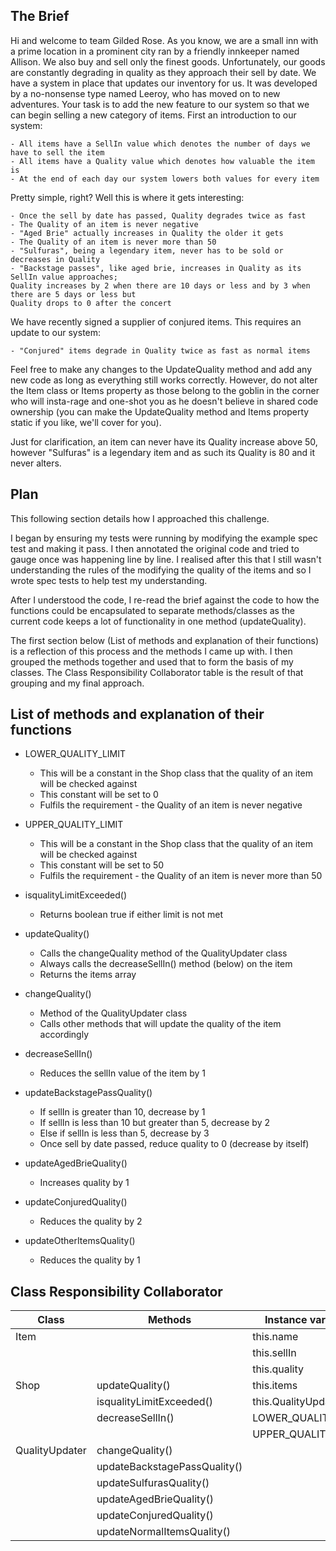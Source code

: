 ## The Brief

Hi and welcome to team Gilded Rose. As you know, we are a small inn with a prime location in a
prominent city ran by a friendly innkeeper named Allison. We also buy and sell only the finest goods.
Unfortunately, our goods are constantly degrading in quality as they approach their sell by date. We
have a system in place that updates our inventory for us. It was developed by a no-nonsense type named
Leeroy, who has moved on to new adventures. Your task is to add the new feature to our system so that
we can begin selling a new category of items. First an introduction to our system:

	- All items have a SellIn value which denotes the number of days we have to sell the item
	- All items have a Quality value which denotes how valuable the item is
	- At the end of each day our system lowers both values for every item

Pretty simple, right? Well this is where it gets interesting:

	- Once the sell by date has passed, Quality degrades twice as fast
	- The Quality of an item is never negative
	- "Aged Brie" actually increases in Quality the older it gets
	- The Quality of an item is never more than 50
	- "Sulfuras", being a legendary item, never has to be sold or decreases in Quality
	- "Backstage passes", like aged brie, increases in Quality as its SellIn value approaches;
	Quality increases by 2 when there are 10 days or less and by 3 when there are 5 days or less but
	Quality drops to 0 after the concert

We have recently signed a supplier of conjured items. This requires an update to our system:

	- "Conjured" items degrade in Quality twice as fast as normal items

Feel free to make any changes to the UpdateQuality method and add any new code as long as everything
still works correctly. However, do not alter the Item class or Items property as those belong to the
goblin in the corner who will insta-rage and one-shot you as he doesn't believe in shared code
ownership (you can make the UpdateQuality method and Items property static if you like, we'll cover
for you).

Just for clarification, an item can never have its Quality increase above 50, however "Sulfuras" is a
legendary item and as such its Quality is 80 and it never alters.


## Plan

This following section details how I approached this challenge.

I began by ensuring my tests were running by modifying the example spec test and making it pass. I then annotated the original code and tried to gauge once was happening line by line. I realised after this that I still wasn't understanding the rules of the modifying the quality of the items and so I wrote spec tests to help test my understanding.

After I understood the code, I re-read the brief against the code to how the functions could be encapsulated to separate methods/classes as the current code keeps a lot of functionality in one method (updateQuality).

The first section below (List of methods and explanation of their functions) is a reflection of this process and the methods I came up with. I then grouped the methods together and used that to form the basis of my classes. The Class Responsibility Collaborator table is the result of that grouping and my final approach.

## List of methods and explanation of their functions

- LOWER_QUALITY_LIMIT
  * This will be a constant in the Shop class that the quality of an item will be checked against
  * This constant will be set to 0
  * Fulfils the requirement - the Quality of an item is never negative

- UPPER_QUALITY_LIMIT
  * This will be a constant in the Shop class that the quality of an item will be checked against
  * This constant will be set to 50
  * Fulfils the requirement - the Quality of an item is never more than 50

- isqualityLimitExceeded()
  * Returns boolean true if either limit is not met

- updateQuality()
  * Calls the changeQuality method of the QualityUpdater class
  * Always calls the decreaseSellIn() method (below) on the item
  * Returns the items array

- changeQuality()
  * Method of the QualityUpdater class
  * Calls other methods that will update the quality of the item accordingly

- decreaseSellIn()
  * Reduces the sellIn value of the item by 1  

- updateBackstagePassQuality()
  * If sellIn is greater than 10, decrease by 1
  * If sellIn is less than 10 but greater than 5, decrease by 2
  * Else if sellIn is less than 5, decrease by 3
  * Once sell by date passed, reduce quality to 0 (decrease by itself)

- updateAgedBrieQuality()
  * Increases quality by 1

- updateConjuredQuality()
  * Reduces the quality by 2

- updateOtherItemsQuality()
  * Reduces the quality by 1


## Class Responsibility Collaborator

Class        | Methods                  | Instance variables
------------ | -----------------------  | -------------
| Item       |                          | this.name |
|            |                          | this.sellIn |
|            |                          |  this.quality |
| Shop       | updateQuality()          |  this.items |
|            | isqualityLimitExceeded() | this.QualityUpdater |
|            | decreaseSellIn()         |   LOWER_QUALITY_LIMIT|
|            |                          |   UPPER_QUALITY_LIMIT|
| QualityUpdater | changeQuality()      |   |
|                | updateBackstagePassQuality()   | |
|                | updateSulfurasQuality()  | |
|                | updateAgedBrieQuality()  | |
|                | updateConjuredQuality()  | |
|                | updateNormalItemsQuality() | |
